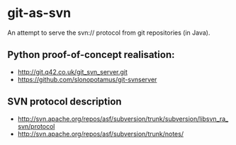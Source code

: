 git-as-svn
==========

An attempt to serve the svn:// protocol from git repositories (in Java).

## Python proof-of-concept realisation:

 * http://git.q42.co.uk/git_svn_server.git
 * https://github.com/slonopotamus/git-svnserver

## SVN protocol description

 * http://svn.apache.org/repos/asf/subversion/trunk/subversion/libsvn_ra_svn/protocol
 * http://svn.apache.org/repos/asf/subversion/trunk/notes/